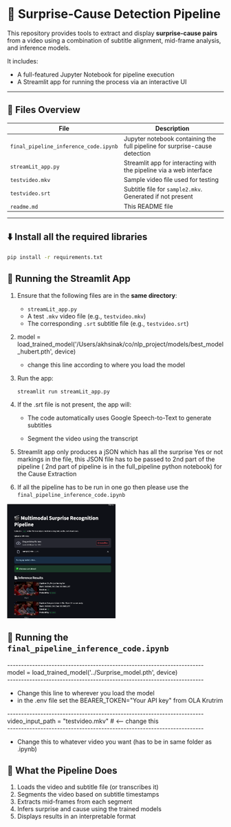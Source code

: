 # 🎥 Surprise-Cause Detection Pipeline

This repository provides tools to extract and display **surprise-cause pairs** from a video using a combination of subtitle alignment, mid-frame analysis, and inference models.

It includes:

- A full-featured Jupyter Notebook for pipeline execution
- A Streamlit app for running the process via an interactive UI

---

## 📁 Files Overview

| File                                  | Description                                                                |
| ------------------------------------- | -------------------------------------------------------------------------- |
| `final_pipeline_inference_code.ipynb` | Jupyter notebook containing the full pipeline for surprise-cause detection |
| `streamLit_app.py`                    | Streamlit app for interacting with the pipeline via a web interface        |
| `testvideo.mkv`                       | Sample video file used for testing                                         |
| `testvideo.srt`                       | Subtitle file for `sample2.mkv`. Generated if not present                  |
| `readme.md`                           | This README file                                                           |

---

## ⬇️ Install all the required libraries

```bash
pip install -r requirements.txt
```

## 🚀 Running the Streamlit App

1. Ensure that the following files are in the **same directory**:

   - `streamLit_app.py`
   - A test `.mkv` video file (e.g., `testvideo.mkv`)
   - The corresponding `.srt` subtitle file (e.g., `testvideo.srt`)

2. model = load_trained_model('/Users/akhsinak/co/nlp_project/models/best_model_hubert.pth', device)

   - change this line according to where you load the model

3. Run the app:

   ```bash
   streamlit run streamLit_app.py
   ```

4. If the .srt file is not present, the app will:

   - The code automatically uses Google Speech-to-Text to generate subtitles

   - Segment the video using the transcript

5. Streamlit app only produces a jSON which has all the surprise Yes or not markings in the file, this JSON file has to be passed to 2nd part of the pipeline ( 2nd part of pipeline is in the full_pipeline python notebook) for the Cause Extraction

6. If all the pipeline has to be run in one go then please use the `final_pipeline_inference_code.ipynb`

<img src="./readmeImages/streamlit.png" alt="project Structure" width="50%"/>

## 🚀 Running the `final_pipeline_inference_code.ipynb`

-----------------------------------------------------------------------<br>
model = load_trained_model('../Surprise_model.pth', device)<br>
-----------------------------------------------------------------------<br>

- Change this line to wherever you load the model
- in the .env file set the BEARER_TOKEN="Your API key" from OLA Krutrim

-----------------------------------------------------------------------<br>
video_input_path = "testvideo.mkv" # <-- change this<br>
-----------------------------------------------------------------------<br>

- Change this to whatever video you want (has to be in same folder as .ipynb)

## 🧠 What the Pipeline Does

1. Loads the video and subtitle file (or transcribes it)
2. Segments the video based on subtitle timestamps
3. Extracts mid-frames from each segment
4. Infers surprise and cause using the trained models
5. Displays results in an interpretable format

